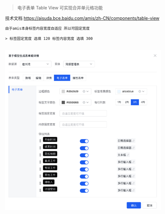  >   电子表单 Table View 可实现合并单元格功能
  
  技术文档 https://aisuda.bce.baidu.com/amis/zh-CN/components/table-view 

  
  ``` 
  由于amis本身标签内容宽度自适应 所以可固定宽度

 > 标签固定宽度 选填 120 标签内容宽度 选填 300


```

  ![Alt text](./image/image-3.png)
